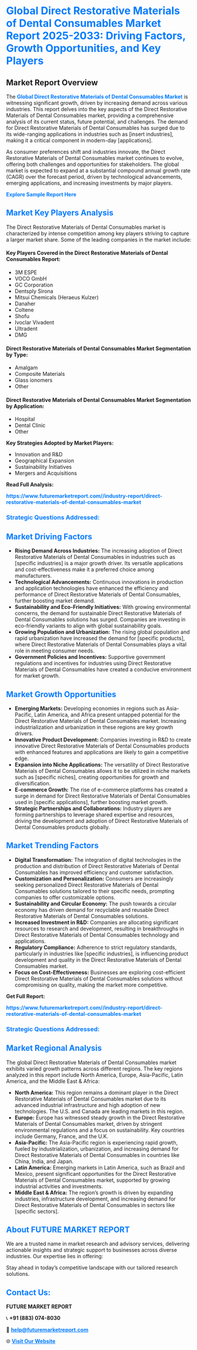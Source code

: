 <h1 style="color: #007BFF;">Global Direct Restorative Materials of Dental Consumables Market Report 2025-2033: Driving Factors, Growth Opportunities, and Key Players</h1>

<section id="overview">
<h2>Market Report Overview</h2>
<p>The <a href="https://www.futuremarketreport.com//industry-report/direct-restorative-materials-of-dental-consumables-market" style="color: #007BFF; text-decoration: none;"><strong>Global Direct Restorative Materials of Dental Consumables Market</strong></a> is witnessing significant growth, driven by increasing demand across various industries. This report delves into the key aspects of the Direct Restorative Materials of Dental Consumables market, providing a comprehensive analysis of its current status, future potential, and challenges. The demand for Direct Restorative Materials of Dental Consumables has surged due to its wide-ranging applications in industries such as [insert industries], making it a critical component in modern-day [applications].</p>
<p>As consumer preferences shift and industries innovate, the Direct Restorative Materials of Dental Consumables market continues to evolve, offering both challenges and opportunities for stakeholders. The global market is expected to expand at a substantial compound annual growth rate (CAGR) over the forecast period, driven by technological advancements, emerging applications, and increasing investments by major players.</p>
</section>

<section id="overview">
<p><a href="https://www.futuremarketreport.com//request-sample/reportId=80103" style="color: #007BFF; text-decoration: none;"><strong>Explore Sample Report Here</strong></a></p>
</section>

<section id="key-players">
<h2 style="color: #007BFF;">Market Key Players Analysis</h2>
<p>The Direct Restorative Materials of Dental Consumables market is characterized by intense competition among key players striving to capture a larger market share. Some of the leading companies in the market include:</p>
<h4>Key Players Covered in the Direct Restorative Materials of Dental Consumables Report:</h4>
<ul><li>3M ESPE</li><li>VOCO GmbH</li><li>GC Corporation</li><li>Dentsply Sirona</li><li>Mitsui Chemicals (Heraeus Kulzer)</li><li>Danaher</li><li>Coltene</li><li>Shofu</li><li>Ivoclar Vivadent</li><li>Ultradent</li><li>DMG</li></ul>
<h4>Direct Restorative Materials of Dental Consumables Market Segmentation by Type:</h4>
<ul><li>Amalgam</li><li>Composite Materials</li><li>Glass ionomers</li><li>Other</li></ul>

<h4>Direct Restorative Materials of Dental Consumables Market Segmentation by Application:</h4>
<ul><li>Hospital</li><li>Dental Clinic</li><li>Other</li></ul>
<p><strong>Key Strategies Adopted by Market Players:</strong></p>
<ul>
<li>Innovation and R&D</li>
<li>Geographical Expansion</li>
<li>Sustainability Initiatives</li>
<li>Mergers and Acquisitions</li>
</ul>
</section>

<section>
<p><strong>Read Full Analysis: </strong></p><a href="https://www.futuremarketreport.com//industry-report/direct-restorative-materials-of-dental-consumables-market" style="color: #007BFF; text-decoration: none;"><strong>https://www.futuremarketreport.com//industry-report/direct-restorative-materials-of-dental-consumables-market</strong></a>
<h3 style="color: #007BFF;">Strategic Questions Addressed:</h3>
</section>

<section id="driving-factors">
<h2 style="color: #007BFF;">Market Driving Factors</h2>
<ul>
<li><strong>Rising Demand Across Industries:</strong> The increasing adoption of Direct Restorative Materials of Dental Consumables in industries such as [specific industries] is a major growth driver. Its versatile applications and cost-effectiveness make it a preferred choice among manufacturers.</li>
<li><strong>Technological Advancements:</strong> Continuous innovations in production and application technologies have enhanced the efficiency and performance of Direct Restorative Materials of Dental Consumables, further boosting market demand.</li>
<li><strong>Sustainability and Eco-Friendly Initiatives:</strong> With growing environmental concerns, the demand for sustainable Direct Restorative Materials of Dental Consumables solutions has surged. Companies are investing in eco-friendly variants to align with global sustainability goals.</li>
<li><strong>Growing Population and Urbanization:</strong> The rising global population and rapid urbanization have increased the demand for [specific products], where Direct Restorative Materials of Dental Consumables plays a vital role in meeting consumer needs.</li>
<li><strong>Government Policies and Incentives:</strong> Supportive government regulations and incentives for industries using Direct Restorative Materials of Dental Consumables have created a conducive environment for market growth.</li>
</ul>
</section>

<section id="growth-opportunities">
<h2 style="color: #007BFF;">Market Growth Opportunities</h2>
<ul>
<li><strong>Emerging Markets:</strong> Developing economies in regions such as Asia-Pacific, Latin America, and Africa present untapped potential for the Direct Restorative Materials of Dental Consumables market. Increasing industrialization and urbanization in these regions are key growth drivers.</li>
<li><strong>Innovative Product Development:</strong> Companies investing in R&D to create innovative Direct Restorative Materials of Dental Consumables products with enhanced features and applications are likely to gain a competitive edge.</li>
<li><strong>Expansion into Niche Applications:</strong> The versatility of Direct Restorative Materials of Dental Consumables allows it to be utilized in niche markets such as [specific niches], creating opportunities for growth and diversification.</li>
<li><strong>E-commerce Growth:</strong> The rise of e-commerce platforms has created a surge in demand for Direct Restorative Materials of Dental Consumables used in [specific applications], further boosting market growth.</li>
<li><strong>Strategic Partnerships and Collaborations:</strong> Industry players are forming partnerships to leverage shared expertise and resources, driving the development and adoption of Direct Restorative Materials of Dental Consumables products globally.</li>
</ul>
</section>

<section id="trending-factors">
<h2 style="color: #007BFF;">Market Trending Factors</h2>
<ul>
<li><strong>Digital Transformation:</strong> The integration of digital technologies in the production and distribution of Direct Restorative Materials of Dental Consumables has improved efficiency and customer satisfaction.</li>
<li><strong>Customization and Personalization:</strong> Consumers are increasingly seeking personalized Direct Restorative Materials of Dental Consumables solutions tailored to their specific needs, prompting companies to offer customizable options.</li>
<li><strong>Sustainability and Circular Economy:</strong> The push towards a circular economy has driven demand for recyclable and reusable Direct Restorative Materials of Dental Consumables solutions.</li>
<li><strong>Increased Investment in R&D:</strong> Companies are allocating significant resources to research and development, resulting in breakthroughs in Direct Restorative Materials of Dental Consumables technology and applications.</li>
<li><strong>Regulatory Compliance:</strong> Adherence to strict regulatory standards, particularly in industries like [specific industries], is influencing product development and quality in the Direct Restorative Materials of Dental Consumables market.</li>
<li><strong>Focus on Cost-Effectiveness:</strong> Businesses are exploring cost-efficient Direct Restorative Materials of Dental Consumables solutions without compromising on quality, making the market more competitive.</li>
</ul>
</section>

<section>
<p><strong>Get Full Report: </strong></p><a href="https://www.futuremarketreport.com//industry-report/direct-restorative-materials-of-dental-consumables-market" style="color: #007BFF; text-decoration: none;"><strong>https://www.futuremarketreport.com//industry-report/direct-restorative-materials-of-dental-consumables-market</strong></a>
<h3 style="color: #007BFF;">Strategic Questions Addressed:</h3>
</section>


<section id="regional-analysis">
<h2 style="color: #007BFF;">Market Regional Analysis</h2>
<p>The global Direct Restorative Materials of Dental Consumables market exhibits varied growth patterns across different regions. The key regions analyzed in this report include North America, Europe, Asia-Pacific, Latin America, and the Middle East & Africa:</p>
<ul>
<li><strong>North America:</strong> This region remains a dominant player in the Direct Restorative Materials of Dental Consumables market due to its advanced industrial infrastructure and high adoption of new technologies. The U.S. and Canada are leading markets in this region.</li>
<li><strong>Europe:</strong> Europe has witnessed steady growth in the Direct Restorative Materials of Dental Consumables market, driven by stringent environmental regulations and a focus on sustainability. Key countries include Germany, France, and the U.K.</li>
<li><strong>Asia-Pacific:</strong> The Asia-Pacific region is experiencing rapid growth, fueled by industrialization, urbanization, and increasing demand for Direct Restorative Materials of Dental Consumables in countries like China, India, and Japan.</li>
<li><strong>Latin America:</strong> Emerging markets in Latin America, such as Brazil and Mexico, present significant opportunities for the Direct Restorative Materials of Dental Consumables market, supported by growing industrial activities and investments.</li>
<li><strong>Middle East & Africa:</strong> The region’s growth is driven by expanding industries, infrastructure development, and increasing demand for Direct Restorative Materials of Dental Consumables in sectors like [specific sectors].</li>
</ul>
</section>

<footer>
<h2 style="color: #007BFF;">About FUTURE MARKET REPORT</h2>
<p>We are a trusted name in market research and advisory services, delivering actionable insights and strategic support to businesses across diverse industries. Our expertise lies in offering:</p>

<p>Stay ahead in today’s competitive landscape with our tailored research solutions.</p>

<h2 style="color: #007BFF;">Contact Us:</h2>
<p><strong>FUTURE MARKET REPORT</strong></p>
<p>📞 <strong>+91 (883) 074-8030</strong></p>
<p>📧 <strong><a href="mailto:help@futuremarketreport.com" style="color: #007BFF;">help@futuremarketreport.com</a></strong></p>
<p>🌐 <strong><a href="https://www.futuremarketreport.com/" style="color: #007BFF;">Visit Our Website</a></strong></p>
</footer>
